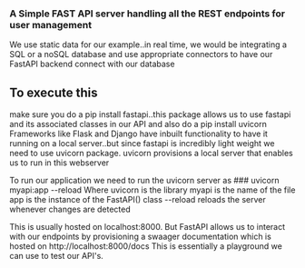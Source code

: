 ### A Simple FAST API server handling all the REST endpoints for user management

We use static data for our example..in real time, we would be integrating a SQL or a noSQL database and use appropriate connectors to have our FastAPI backend connect with our database

## To execute this

make sure you do a pip install fastapi..this package allows us to use fastapi and its associated classes in our API and also do a pip install uvicorn
Frameworks like Flask and Django have inbuilt functionality to have it running on a local server..but since fastapi is incredibly light weight we need to use uvicorn package. uvicorn provisions a local server
that enables us to run in this webserver


To run our application we need to run the uvicorn server as ### uvicorn myapi:app --reload
Where uvicorn is the library
myapi is the name of the file
app is the instance of the FastAPI() class
--reload reloads the server whenever changes are detected

This is usually hosted on localhost:8000. But FastAPI allows us to interact with our endpoints by provisioning a swaager documentation which is hosted on http://localhost:8000/docs
This is essentially a playground we can use to test our API's.
